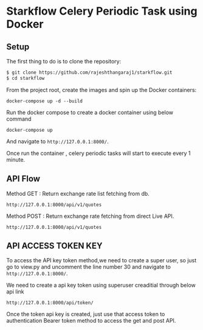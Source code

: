 # Starkflow Celery Periodic Task using Docker

## Setup

The first thing to do is to clone the repository:

```sh
$ git clone https://github.com/rajeshthangaraj1/starkflow.git
$ cd starkflow
```

From the project root, create the images and spin up the Docker containers:

```
docker-compose up -d --build
```

Run the docker compose to create a docker container using below command

```
docker-compose up
```
And navigate to `http://127.0.0.1:8000/`.

Once run the container , celery periodic tasks will start to execute every 1 minute.

## API Flow

Method GET : Return exchange rate list fetching from db.
```
http://127.0.0.1:8000/api/v1/quotes
```

Method POST : Return exchange rate fetching from direct Live API.
```
http://127.0.0.1:8000/api/v1/quotes
```
## API ACCESS TOKEN KEY

To access the API key token method,we need to create a super user, so just go to view.py and uncomment the line number 30 and navigate to `http://127.0.0.1:8000/`.

We need to create a api key token using superuser creaditial through below api link

```
http://127.0.0.1:8000/api/token/

```
Once the token api key is created, just use that access token to authentication Bearer token method to access the get and post API.
